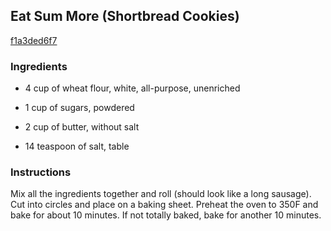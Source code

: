 ## Eat Sum More (Shortbread Cookies)

[f1a3ded6f7](http://www.food.com/recipe/eat-sum-more-shortbread-cookies-309425)

### Ingredients

 - 4 cup of wheat flour, white, all-purpose, unenriched

 - 1 cup of sugars, powdered

 - 2 cup of butter, without salt

 - 14 teaspoon of salt, table

### Instructions

Mix all the ingredients together and roll (should look like a long sausage). Cut into circles and place on a baking sheet. Preheat the oven to 350F and bake for about 10 minutes. If not totally baked, bake for another 10 minutes.